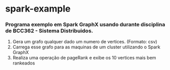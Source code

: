# spark-example
### Programa exemplo em Spark GraphX usando durante disciplina de BCC362 - Sistema Distribuidos.

1. Gera um grafo qualquer dado um numero de vertices. (Formato: csv)
2. Carrega esse grafo para as maquinas de um cluster utilizando o Spark GraphX
3. Realiza uma operação de pageRank e exibe os 10 vertices mais bem rankeados

